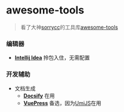 # awesome-tools

> 看了大神[sorrycc](https://github.com/sorrycc)的工具库[awesome-tools](https://github.com/sorrycc/awesome-tools/blob/master/README.md)

### 编辑器

- [**Intellij Idea**](https://www.jetbrains.com/idea/) 拎包入住，无需配置

### 开发辅助

- 文档生成
  - [**Docsify**](https://docsify.js.org/#/) 在用
  - [**VuePress**](https://vuepress.vuejs.org/zh/) 备选，因为[UmiJS](https://umijs.org/zh/)在用
